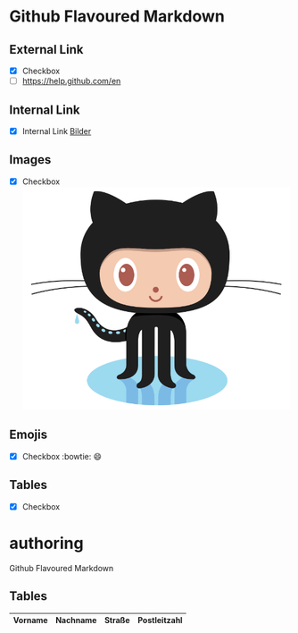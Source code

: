 # Github Flavoured Markdown

## External Link
- [x] Checkbox
- [ ] https://help.github.com/en
## Internal Link
- [x] Internal Link
[Bilder](images)
## Images
- [x] Checkbox
![Pinguin](/images/logo.png) 
## Emojis
- [x] Checkbox
:bowtie:
:smile:

## Tables
- [x] Checkbox
# authoring
Github Flavoured Markdown

## Tables
|Vorname|Nachname|Straße|Postleitzahl|
|---    |---     |---   |---         |
